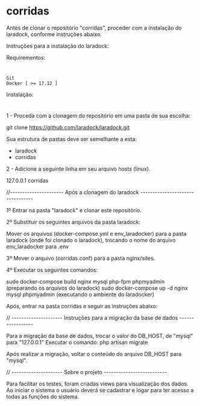 # corridas

Antes de clonar o repositório "corridas", proceder com a instalação do laradock, conforme instruções abaixo.

Instruções para a instalação do laradock:

Requirementos:
#
    Git
    Docker [ >= 17.12 ]

Instalação:
#

1 - Proceda com a clonagem do repositório em uma pasta de sua escolha:

git clone https://github.com/laradock/laradock.git

Sua estrutura de pastas deve ser semelhante a esta:

* laradock
* corridas

2 - Adicione a seguinte linha em seu arquivo hosts (linux).

127.0.0.1  corridas

//---------------------- Após a clonagem do laradock ---------------------------------

1º Entrar na pasta "laradock" e clonar este repositório.

2º Substituir os seguintes arquivos da pasta laradock:

Mover os arquivos (docker-compose.yml e env_laradocker) para a pasta laradock (onde foi clonado o laradock), trocando o nome do arquivo env_laradocker para .env

3º Mover o arquivo (corridas.conf) para a pasta nginx/sites.

4º Executar os seguintes comandos:

sudo docker-compose build nginx mysql php-fpm phpmyadmin (preparando os arquivos do laradock)
sudo docker-compose up -d nginx mysql phpmyadmin (executando o ambiente do laradocker)

Após, entrar na pasta corridas e seguir as instruções abaixo:

// --------------------- Instruções para a migração da base de dados -----------------

Para a migração da base de dados, trocar o valor do DB_HOST, de "mysql" para "127.0.0.1"
Executar o comando: php artisan migrate

Após realizar a migração, voltar o conteúdo do arquivo DB_HOST para "mysql".

// --------------------- Sobre o projeto --------------------------

Para facilitar os testes, foram criadas views para visualização dos dados.
Ao iniciar o sistema o usuário deverá se cadastrar e logar para ter acesso a todas as funções do sistema.
